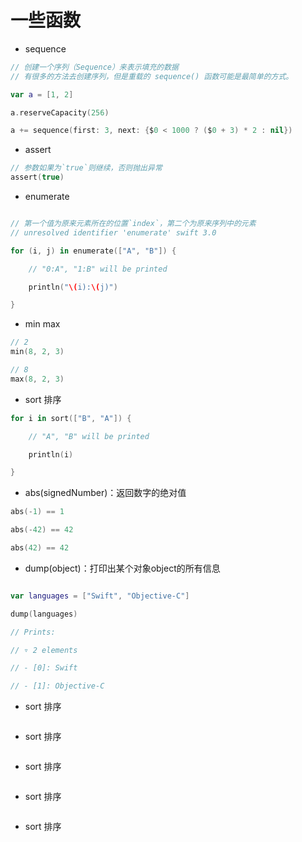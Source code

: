 # 一些函数

- sequence

```swift
// 创建一个序列（Sequence）来表示填充的数据
// 有很多的方法去创建序列，但是重载的 sequence() 函数可能是最简单的方式。

var a = [1, 2]

a.reserveCapacity(256)

a += sequence(first: 3, next: {$0 < 1000 ? ($0 + 3) * 2 : nil})

```


- assert

``` swift
// 参数如果为`true`则继续，否则抛出异常
assert(true)
```

- enumerate

``` swift

// 第一个值为原来元素所在的位置`index`，第二个为原来序列中的元素
// unresolved identifier 'enumerate' swift 3.0

for (i, j) in enumerate(["A", "B"]) {

    // "0:A", "1:B" will be printed

    println("\(i):\(j)")

}
```

- min max

``` swift
// 2
min(8, 2, 3)

// 8
max(8, 2, 3)
```
- sort 排序

``` swift
for i in sort(["B", "A"]) {

    // "A", "B" will be printed

    println(i)

}
```


- abs(signedNumber)：返回数字的绝对值

``` swift
abs(-1) == 1

abs(-42) == 42

abs(42) == 42
```

- dump(object)：打印出某个对象object的所有信息

``` swift

var languages = ["Swift", "Objective-C"]

dump(languages)

// Prints:

// ▿ 2 elements

// - [0]: Swift

// - [1]: Objective-C

```

- sort 排序

``` swift

```


- sort 排序

``` swift

```

- sort 排序

``` swift

```


- sort 排序

``` swift

```

- sort 排序

``` swift

```
